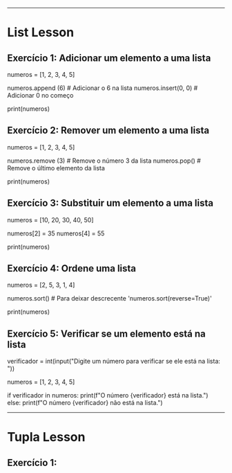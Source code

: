 -----------------------------------------------------
# List Lesson

## Exercício 1: Adicionar um elemento a uma lista

numeros = [1, 2, 3, 4, 5]

numeros.append (6) # Adicionar o 6 na lista
numeros.insert(0, 0) # Adicionar 0 no começo

print(numeros)


## Exercício 2: Remover um elemento a uma lista

numeros = [1, 2, 3, 4, 5]

numeros.remove (3) # Remove o número 3 da lista
numeros.pop()  # Remove o último elemento da lista

print(numeros)


## Exercício 3: Substituir um elemento a uma lista

numeros = [10, 20, 30, 40, 50]

numeros[2] = 35
numeros[4] = 55

print(numeros)


## Exercício 4: Ordene uma lista

numeros = [2, 5, 3, 1, 4]

numeros.sort() # Para deixar descrecente 'numeros.sort(reverse=True)'

print(numeros)


## Exercício 5: Verificar se um elemento está na lista

verificador = int(input("Digite um número para verificar se ele está na lista: "))

numeros = [1, 2, 3, 4, 5]

if verificador in numeros:
    print(f"O número {verificador} está na lista.")      
else:
    print(f"O número {verificador} não está na lista.")
    
-----------------------------------------------------
# Tupla Lesson

## Exercício 1:
